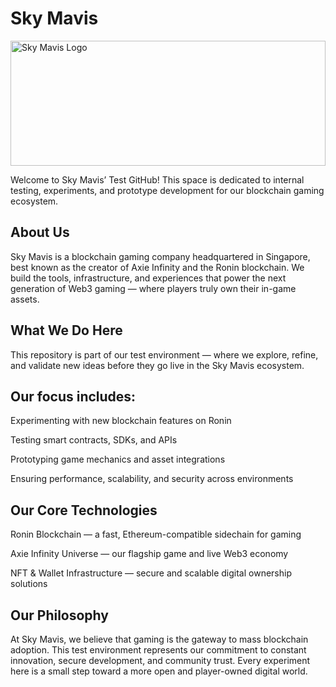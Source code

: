 # Sky Mavis

<img src="https://media.licdn.com/dms/image/v2/D563DAQHq-bzDvR8O1A/image-scale_191_1128/image-scale_191_1128/0/1689740629675/skymavis_cover?e=1760400000&v=beta&t=s6o3AfpHUOQYfIpmcns2K03eYTWQOvzqkcmoKXT0V-Q" alt="Sky Mavis Logo" width="100%" height="200vh"/>

Welcome to Sky Mavis’ Test GitHub!
This space is dedicated to internal testing, experiments, and prototype development for our blockchain gaming ecosystem.

## About Us

Sky Mavis is a blockchain gaming company headquartered in Singapore, best known as the creator of Axie Infinity and the Ronin blockchain.
We build the tools, infrastructure, and experiences that power the next generation of Web3 gaming — where players truly own their in-game assets.

## What We Do Here

This repository is part of our test environment — where we explore, refine, and validate new ideas before they go live in the Sky Mavis ecosystem.

## Our focus includes:

Experimenting with new blockchain features on Ronin

Testing smart contracts, SDKs, and APIs

Prototyping game mechanics and asset integrations

Ensuring performance, scalability, and security across environments

## Our Core Technologies

Ronin Blockchain — a fast, Ethereum-compatible sidechain for gaming

Axie Infinity Universe — our flagship game and live Web3 economy

NFT & Wallet Infrastructure — secure and scalable digital ownership solutions

## Our Philosophy

At Sky Mavis, we believe that gaming is the gateway to mass blockchain adoption.
This test environment represents our commitment to constant innovation, secure development, and community trust.
Every experiment here is a small step toward a more open and player-owned digital world.
